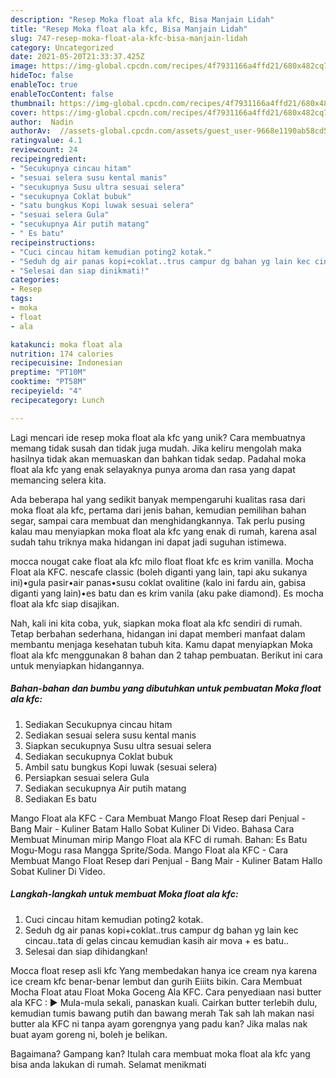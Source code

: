 ```yaml
---
description: "Resep Moka float ala kfc, Bisa Manjain Lidah"
title: "Resep Moka float ala kfc, Bisa Manjain Lidah"
slug: 747-resep-moka-float-ala-kfc-bisa-manjain-lidah
category: Uncategorized
date: 2021-05-20T21:33:37.425Z
image: https://img-global.cpcdn.com/recipes/4f7931166a4ffd21/680x482cq70/moka-float-ala-kfc-foto-resep-utama.jpg
hideToc: false
enableToc: true
enableTocContent: false
thumbnail: https://img-global.cpcdn.com/recipes/4f7931166a4ffd21/680x482cq70/moka-float-ala-kfc-foto-resep-utama.jpg
cover: https://img-global.cpcdn.com/recipes/4f7931166a4ffd21/680x482cq70/moka-float-ala-kfc-foto-resep-utama.jpg
author:  Nadin
authorAv:  //assets-global.cpcdn.com/assets/guest_user-9668e1190ab58cd58d666d5934e79c79da2e02f4421a6ed9abc4b163da97d6e7.png
ratingvalue: 4.1
reviewcount: 24
recipeingredient:
- "Secukupnya cincau hitam"
- "sesuai selera susu kental manis"
- "secukupnya Susu ultra sesuai selera"
- "secukupnya Coklat bubuk"
- "satu bungkus Kopi luwak sesuai selera"
- "sesuai selera Gula"
- "secukupnya Air putih matang"
- " Es batu"
recipeinstructions:
- "Cuci cincau hitam kemudian poting2 kotak."
- "Seduh dg air panas kopi+coklat..trus campur dg bahan yg lain kec cincau..tata di gelas cincau kemudian kasih air mova + es batu.."
- "Selesai dan siap dinikmati!"
categories:
- Resep
tags:
- moka
- float
- ala

katakunci: moka float ala 
nutrition: 174 calories
recipecuisine: Indonesian
preptime: "PT10M"
cooktime: "PT58M"
recipeyield: "4"
recipecategory: Lunch

---
```



Lagi mencari ide resep moka float ala kfc yang unik? Cara membuatnya memang tidak susah dan tidak juga mudah. Jika keliru mengolah maka hasilnya tidak akan memuaskan dan bahkan tidak sedap. Padahal moka float ala kfc yang enak selayaknya punya aroma dan rasa yang dapat memancing selera kita.


Ada beberapa hal yang sedikit banyak mempengaruhi kualitas rasa dari moka float ala kfc, pertama dari jenis bahan, kemudian pemilihan bahan segar, sampai cara membuat dan menghidangkannya. Tak perlu pusing kalau mau menyiapkan moka float ala kfc yang enak di rumah, karena asal sudah tahu triknya maka hidangan ini dapat jadi suguhan istimewa.

mocca nougat cake float ala kfc milo float float kfc es krim vanilla. Mocha Float ala KFC. nescafe classic (boleh diganti yang lain, tapi aku sukanya ini)•gula pasir•air panas•susu coklat ovalitine (kalo ini fardu ain, gabisa diganti yang lain)•es batu dan es krim vanila (aku pake diamond). Es mocha float ala kfc siap disajikan.


Nah, kali ini kita coba, yuk, siapkan moka float ala kfc sendiri di rumah. Tetap berbahan sederhana, hidangan ini dapat memberi manfaat dalam membantu menjaga kesehatan tubuh kita. Kamu dapat menyiapkan Moka float ala kfc menggunakan 8 bahan dan 2 tahap pembuatan. Berikut ini cara untuk menyiapkan hidangannya.

<!--inarticleads1-->

##### Bahan-bahan dan bumbu yang dibutuhkan untuk pembuatan Moka float ala kfc:

1. Sediakan Secukupnya cincau hitam
1. Sediakan sesuai selera susu kental manis
1. Siapkan secukupnya Susu ultra sesuai selera
1. Sediakan secukupnya Coklat bubuk
1. Ambil satu bungkus Kopi luwak (sesuai selera)
1. Persiapkan sesuai selera Gula
1. Sediakan secukupnya Air putih matang
1. Sediakan  Es batu


Mango Float ala KFC - Cara Membuat Mango Float Resep dari Penjual - Bang Mair - Kuliner Batam Hallo Sobat Kuliner Di Video. Bahasa Cara Membuat Minuman mirip Mango Float ala KFC di rumah. Bahan: Es Batu Mogu-Mogu rasa Mangga Sprite/Soda. Mango Float ala KFC - Cara Membuat Mango Float Resep dari Penjual - Bang Mair - Kuliner Batam Hallo Sobat Kuliner Di Video. 

<!--inarticleads2-->

##### Langkah-langkah untuk membuat Moka float ala kfc:

1. Cuci cincau hitam kemudian poting2 kotak.
1. Seduh dg air panas kopi+coklat..trus campur dg bahan yg lain kec cincau..tata di gelas cincau kemudian kasih air mova + es batu..
1. Selesai dan siap dihidangkan!

Mocca float resep asli kfc Yang membedakan hanya ice cream nya karena ice cream kfc benar-benar lembut dan gurih Eiiits bikin. Cara Membuat Mocha Float atau Float Moka Goceng Ala KFC. Cara penyediaan nasi butter ala KFC : ▶ Mula-mula sekali, panaskan kuali. Cairkan butter terlebih dulu, kemudian tumis bawang putih dan bawang merah Tak sah lah makan nasi butter ala KFC ni tanpa ayam gorengnya yang padu kan? Jika malas nak buat ayam goreng ni, boleh je belikan. 

Bagaimana? Gampang kan? Itulah cara membuat moka float ala kfc yang bisa anda lakukan di rumah. Selamat menikmati
